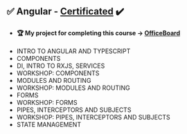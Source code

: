 ## :white_check_mark: Angular - [Certificated](https://softuni.bg/Certificates/Details/113320/6c021abb) :heavy_check_mark:
- #### :trophy: My project for completing this course -> [OfficeBoard](https://github.com/marinakolova/OfficeBoard)
- INTRO TO ANGULAR AND TYPESCRIPT
- COMPONENTS
- DI, INTRO TO RXJS, SERVICES
- WORKSHOP: COMPONENTS
- MODULES AND ROUTING
- WORKSHOP: MODULES AND ROUTING
- FORMS
- WORKSHOP: FORMS
- PIPES, INTERCEPTORS AND SUBJECTS
- WORKSHOP: PIPES, INTERCEPTORS AND SUBJECTS
- STATE MANAGEMENT
